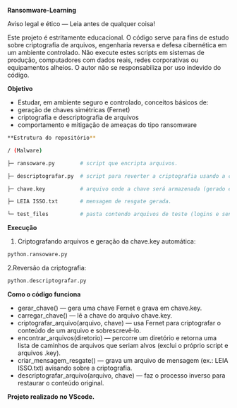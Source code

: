 **Ransomware-Learning**

Aviso legal e ético — Leia antes de qualquer coisa!

Este projeto é estritamente educacional. O código serve para fins de estudo sobre criptografia de arquivos, engenharia reversa e defesa cibernética em um ambiente controlado. Não execute estes scripts em sistemas de produção, computadores com dados reais, redes corporativas ou equipamentos alheios. O autor não se responsabiliza por uso indevido do código.

**Objetivo**

* Estudar, em ambiente seguro e controlado, conceitos básicos de:
* geração de chaves simétricas (Fernet)
* criptografia e descriptografia de arquivos
* comportamento e mitigação de ameaças do tipo ransomware

```bash
**Estrutura do repositório**

/ (Malware)

├─ ransoware.py        # script que encripta arquivos.

├─ descriptografar.py  # script para reverter a criptografia usando a chave gerada.

├─ chave.key           # arquivo onde a chave será armazenada (gerado em execução).

├─ LEIA ISSO.txt       # mensagem de resgate gerada.

└─ test_files          # pasta contendo arquivos de teste (logins e senhas fictícios).
```


**Execução**

1. Criptografando arquivos e geração da chave.key automática:

```bash
python.ransoware.py
```

2.Reversão da criptografia:

```bash
python.descriptografar.py
```

**Como o código funciona**

* gerar_chave() — gera uma chave Fernet e grava em chave.key.
* carregar_chave() — lê a chave do arquivo chave.key.
* criptografar_arquivo(arquivo, chave) — usa Fernet para criptografar o conteúdo de um arquivo e sobrescrevê‑lo.
* encontrar_arquivos(diretorio) — percorre um diretório e retorna uma lista de caminhos de arquivos que seriam alvos (exclui o próprio script e arquivos .key).
* criar_mensagem_resgate() — grava um arquivo de mensagem (ex.: LEIA ISSO.txt) avisando sobre a criptografia.
* descriptografar_arquivo(arquivo, chave) — faz o processo inverso para restaurar o conteúdo original.



**Projeto realizado no VScode.**

